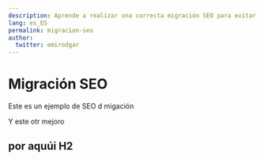 ```yaml
---
description: Aprende a realizar una correcta migración SEO para evitar perder tráfico y posicionamiento.
lang: es_ES
permalink: migracion-seo
author:
  twitter: emirodgar
---
```


# Migración SEO

Este es un ejemplo de SEO d migación

Y este otr mejoro

## por aquúi H2


